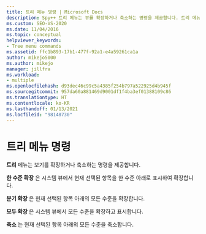 ```yaml
---
title: 트리 메뉴 명령 | Microsoft Docs
description: Spy++ 트리 메뉴는 뷰를 확장하거나 축소하는 명령을 제공합니다. 트리 메뉴 명령 목록과 각 명령의 간략한 설명을 확인합니다.
ms.custom: SEO-VS-2020
ms.date: 11/04/2016
ms.topic: conceptual
helpviewer_keywords:
- Tree menu commands
ms.assetid: ffc1b893-17b1-477f-92a1-e4a59261ca1a
author: mikejo5000
ms.author: mikejo
manager: jillfra
ms.workload:
- multiple
ms.openlocfilehash: d93dec46c99c5a4385f254b797a522925d4b945f
ms.sourcegitcommit: 957da60a881469d9001df1f4ba3ef01388109c86
ms.translationtype: HT
ms.contentlocale: ko-KR
ms.lasthandoff: 01/13/2021
ms.locfileid: "98148730"
---
```

# <a name="tree-menu-commands"></a>트리 메뉴 명령
**트리** 메뉴는 보기를 확장하거나 축소하는 명령을 제공합니다.

 **한 수준 확장** 은 시스템 뷰에서 현재 선택된 항목을 한 수준 아래로 표시하여 확장합니다.

 **분기 확장** 은 현재 선택된 항목 아래의 모든 수준을 확장합니다.

 **모두 확장** 은 시스템 뷰에서 모든 수준을 확장하고 표시합니다.

 **축소** 는 현재 선택된 항목 아래의 모든 수준을 축소합니다.
